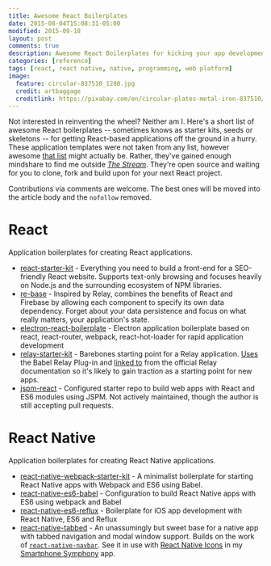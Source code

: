 ```yaml
---
title: Awesome React Boilerplates
date: 2015-08-04T15:08:31-05:00
modified: 2015-09-18
layout: post
comments: true
description: Awesome React Boilerplates for kicking your app development into high gear.
categories: [reference]
tags: [react, react native, native, programming, web platform]
image:
  feature: circular-837510_1280.jpg
  credit: artbaggage
  creditlink: https://pixabay.com/en/circular-plates-metal-iron-837510/
---
```


Not interested in reinventing the wheel? Neither am I. Here's a short list of awesome React boilerplates -- sometimes knows as starter kits, seeds or skeletons -- for getting React-based applications off the ground in a hurry. These application templates were not taken from any list, however awesome <a rel="nofollow" href="https://github.com/sindresorhus/awesome">that list</a> might actually be. Rather, they've gained enough mindshare to find me outside [*The Stream*](https://medium.com/matter/the-web-we-have-to-save-2eb1fe15a426). They're open source and waiting for you to clone, fork and build upon for your next React project.

Contributions via comments are welcome. The best ones will be moved into the article body and the `nofollow` removed.

# React

Application boilerplates for creating React applications.

- [react-starter-kit](https://github.com/kriasoft/react-starter-kit) - Everything you need to build a front-end for a SEO-friendly React website. Supports text-only browsing and focuses heavily on Node.js and the surrounding ecosystem of NPM libraries.
- [re-base](https://github.com/tylermcginnis/re-base) - Inspired by Relay, combines the benefits of React and Firebase by allowing each component to specify its own data dependency. Forget about your data persistence and focus on what really matters, your application's state.
- [electron-react-boilerplate](https://github.com/chentsulin/electron-react-boilerplate) - Electron application boilerplate based on react, react-router, webpack, react-hot-loader for rapid application development
- [relay-starter-kit](https://github.com/relayjs/relay-starter-kit) - Barebones starting point for a Relay application. [Uses](https://github.com/relayjs/relay-starter-kit/blob/37f1d13613db732b2d924a55cecf89c255ce0f40/package.json#L14) the Babel Relay Plug-in and [linked to](https://facebook.github.io/relay/docs/guides-babel-plugin.html#content) from the official Relay documentation so it's likely to gain traction as a starting point for new apps.
- [jspm-react](https://github.com/tinkertrain/jspm-react) - Configured starter repo to build web apps with React and ES6 modules using JSPM. Not actively maintained, though the author is still accepting pull requests.

# React Native

Application boilerplates for creating React Native applications.

- [react-native-webpack-starter-kit](https://github.com/jhabdas/react-native-webpack-starter-kit) - A minimalist boilerplate for starting React Native apps with Webpack and ES6 using Babel.
- [react-native-es6-babel](https://github.com/roman01la/react-native-babel) - Configuration to build React Native apps with ES6 using webpack and Babel
- [react-native-es6-reflux](https://github.com/filp/react-native-es6-reflux) - Boilerplate for iOS app development with React Native, ES6 and Reflux
- [react-native-tabbed](https://github.com/rxb/react-native-tabbed) - An unassumingly but sweet base for a native app with tabbed navigation and modal window support. Builds on the work of [`react-native-navbar`](https://github.com/Kureev/react-native-navbar). See it in use with [React Native Icons](https://github.com/corymsmith/react-native-icons) in my [Smartphone Symphony](https://github.com/jhabdas/SmartphoneSymphony) app.
